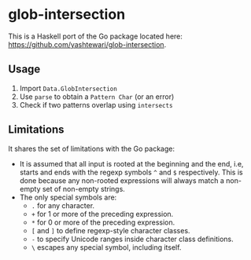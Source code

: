 # glob-intersection

This is a Haskell port of the Go package located here:
<https://github.com/yashtewari/glob-intersection>.

## Usage

1.  Import `Data.GlobIntersection`
2.  Use `parse` to obtain a `Pattern Char` (or an error)
3.  Check if two patterns overlap using `intersects`

## Limitations

It shares the set of limitations with the Go package:

- It is assumed that all input is rooted at the beginning and the end, i.e, starts and ends with the regexp symbols `^` and `$` respectively. This is done because any non-rooted expressions will always match a non-empty set of non-empty strings.
- The only special symbols are:
  - `.` for any character.
  - `+` for 1 or more of the preceding expression.
  - `*` for 0 or more of the preceding expression.
  - `[` and `]` to define regexp-style character classes.
  - `-` to specify Unicode ranges inside character class definitions.
  - `\` escapes any special symbol, including itself.

